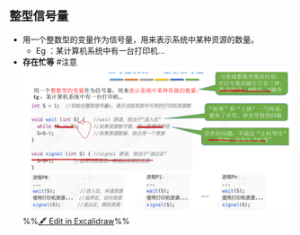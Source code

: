 ## 整型信号量
- 用一个整数型的变量作为信号量，用来表示系统中某种资源的数量。
	- Eg ：某计算机系统中有一台打印机…
- **存在忙等** #注意
![](attachments/%E4%BA%92%E6%96%A5%E9%94%81%E4%B8%8E%E4%BF%A1%E5%8F%B7%E9%87%8F%202022-09-23%2020.34.06.excalidraw.svg)
%%[🖋 Edit in Excalidraw](attachments/%E4%BA%92%E6%96%A5%E9%94%81%E4%B8%8E%E4%BF%A1%E5%8F%B7%E9%87%8F%202022-09-23%2020.34.06.excalidraw.md)%%